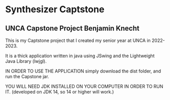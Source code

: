 # Synthesizer Captstone
## UNCA Capstone Project Benjamin Knecht

This is my Captstone project that I created my senior year at UNCA in 2022-2023.

It is a thick application written in java using JSwing and the Lightweight Java Library (lwjgl).

IN ORDER TO USE THE APPLICATION simply download the dist folder, and run the Capstone jar.

YOU WILL NEED JDK INSTALLED ON YOUR COMPUTER IN ORDER TO RUN IT. (developed on JDK 14, so 14 or higher will work.)
